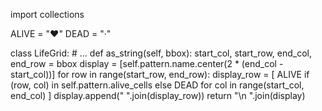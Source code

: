 import collections

ALIVE = "♥"
DEAD = "‧"

class LifeGrid:
    # ...
    def as_string(self, bbox):
        start_col, start_row, end_col, end_row = bbox
        display = [self.pattern.name.center(2 * (end_col - start_col))]
        for row in range(start_row, end_row):
            display_row = [
                ALIVE if (row, col) in self.pattern.alive_cells else DEAD
                for col in range(start_col, end_col)
            ]
            display.append(" ".join(display_row))
        return "\n ".join(display)
